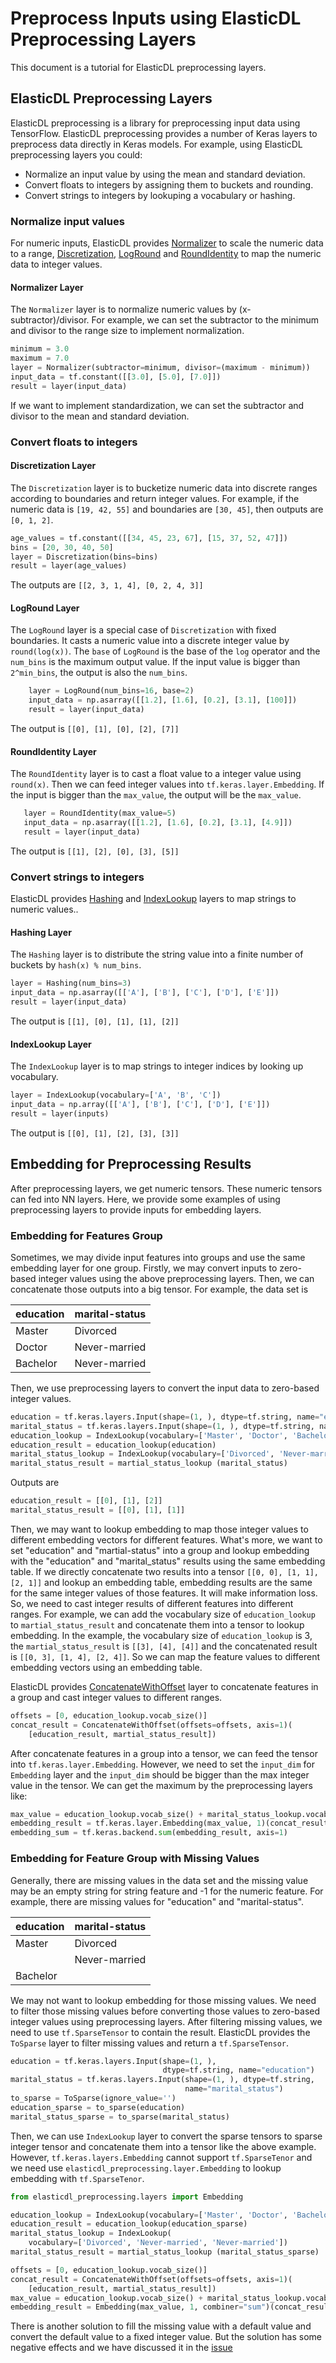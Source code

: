 # Preprocess Inputs using ElasticDL Preprocessing Layers

This document is a tutorial for ElasticDL preprocessing layers.

## ElasticDL Preprocessing Layers

ElasticDL preprocessing is a library for preprocessing input data using
TensorFlow. ElasticDL preprocessing provides a number of Keras layers to
preprocess data directly in Keras models.
For example, using ElasticDL preprocessing layers you could:

* Normalize an input value by using the mean and standard deviation.
* Convert floats to integers by assigning them to buckets and rounding.
* Convert strings to integers by lookuping a vocabulary or hashing.

### Normalize input values

For numeric inputs, ElasticDL provides [Normalizer](#normalizer-layer) to scale
the numeric data to a range, [Discretization](#discretization-layer),
[LogRound](#loground-layer) and [RoundIdentity](#roundidentity-layer) to map
the numeric data to integer values.

#### Normalizer Layer

The `Normalizer` layer is to normalize numeric values by
(x-subtractor)/divisor. For example, we can set the subtractor to the minimum
and divisor to the range size to
implement normalization.

```python
minimum = 3.0
maximum = 7.0
layer = Normalizer(subtractor=minimum, divisor=(maximum - minimum))
input_data = tf.constant([[3.0], [5.0], [7.0]])
result = layer(input_data)
```

If we want to implement standardization, we can set the subtractor and divisor
to the mean and standard deviation.

### Convert floats to integers

#### Discretization Layer

The `Discretization` layer is to bucketize numeric data into discrete ranges
according to boundaries and return integer values. For example, if the numeric
data is `[19, 42, 55]` and boundaries are `[30, 45]`, then outputs are `[0, 1,
2]`.

```python
age_values = tf.constant([[34, 45, 23, 67], [15, 37, 52, 47]])
bins = [20, 30, 40, 50]
layer = Discretization(bins=bins)
result = layer(age_values)
```

The outputs are `[[2, 3, 1, 4], [0, 2, 4, 3]]`

#### LogRound Layer

The `LogRound` layer is a special case of `Discretization` with fixed
boundaries. It casts a numeric value into a discrete integer value by
`round(log(x))`.
The `base` of `LogRound` is the base of the `log` operator and the `num_bins`
is the maximum output value. If the input value is bigger than `2^min_bins`,
the output is also
the `num_bins`.

```python
    layer = LogRound(num_bins=16, base=2)
    input_data = np.asarray([[1.2], [1.6], [0.2], [3.1], [100]])
    result = layer(input_data)
```

The output is `[[0], [1], [0], [2], [7]]`

#### RoundIdentity Layer

The `RoundIdentity` layer is to cast a float value to a integer value using
`round(x)`. Then we can feed integer values into `tf.keras.layer.Embedding`. If
the input is bigger than
the `max_value`, the output will be the `max_value`.

 ```python
    layer = RoundIdentity(max_value=5)
    input_data = np.asarray([[1.2], [1.6], [0.2], [3.1], [4.9]])
    result = layer(input_data)
```

The output is `[[1], [2], [0], [3], [5]]`

### Convert strings to integers

ElasticDL provides [Hashing](#hashing-layer) and
[IndexLookup](#indexlookup-layer) layers to map strings to numeric values..

#### Hashing Layer

The `Hashing` layer is to distribute the string value into a finite number of
buckets by `hash(x) % num_bins`.

```python
layer = Hashing(num_bins=3)
input_data = np.asarray([['A'], ['B'], ['C'], ['D'], ['E']])
result = layer(input_data)
```

The output is `[[1], [0], [1], [1], [2]]`

#### IndexLookup Layer

The `IndexLookup` layer is to map strings to integer indices by looking up
vocabulary.

```python
layer = IndexLookup(vocabulary=['A', 'B', 'C'])
input_data = np.array([['A'], ['B'], ['C'], ['D'], ['E']])
result = layer(inputs)
```

The output is `[[0], [1], [2], [3], [3]]`

## Embedding for Preprocessing Results

After preprocessing layers, we get numeric tensors. These numeric tensors can
fed into NN layers. Here, we provide some examples of using preprocessing
layers to provide inputs for embedding layers.

### Embedding for Features Group

Sometimes, we may divide input features into groups and use the same embedding
layer for one group. Firstly, we may convert inputs to zero-based integer
values using the above
preprocessing layers. Then, we can concatenate those outputs into a big tensor.
For example, the data set is

| education | marital-status |
| --- | --- |
| Master | Divorced |
| Doctor | Never-married |
| Bachelor | Never-married |

Then, we use preprocessing layers to convert the input data to zero-based
integer values.

```python
education = tf.keras.layers.Input(shape=(1, ), dtype=tf.string, name="education")
marital_status = tf.keras.layers.Input(shape=(1, ), dtype=tf.string, name="marital_status")
education_lookup = IndexLookup(vocabulary=['Master', 'Doctor', 'Bachelor'])
education_result = education_lookup(education)
marital_status_lookup = IndexLookup(vocabulary=['Divorced', 'Never-married', 'Never-married'])
marital_status_result = martial_status_lookup (marital_status)
```

Outputs are

```python
education_result = [[0], [1], [2]]
marital_status_result = [[0], [1], [1]]
```

Then, we may want to lookup embedding to map those integer values to different
embedding vectors for different features. What's more, we want to set
"education" and "martial-status" into a group and lookup embedding with the
"education" and "marital_status" results using the same embedding table. If we
directly
concatenate two results into a tensor `[[0, 0], [1, 1], [2, 1]]` and lookup an
embedding table, embedding results are the same for the same integer values of
those features.
It will make information loss. So, we need to cast integer results of different
features into different ranges.
For example, we can add the vocabulary size of `education_lookup` to
`martial_status_result` and concatenate them into a tensor to lookup embedding.
In the example, the vocabulary size of `education_lookup` is 3,
the `martial_status_result` is `[[3], [4], [4]]` and the concatenated result is
`[[0, 3], [1, 4], [2, 4]]`. So we can map the feature values to different
embedding vectors using an embedding table.

ElasticDL provides
[ConcatenateWithOffset](https://github.com/sql-machine-learning/elasticdl/blob/develop/elasticdl_preprocessing/layers/concatenate_with_offset.py)
layer to concatenate features in a group and cast integer values to different
ranges.

```python
offsets = [0, education_lookup.vocab_size()]
concat_result = ConcatenateWithOffset(offsets=offsets, axis=1)(
    [education_result, martial_status_result])
```

After concatenate features in a group into a tensor, we can feed the tensor
into `tf.keras.layer.Embedding`. However, we need to set the `input_dim` for
`Embedding` layer and the `input_dim`
should be bigger than the max integer value in the tensor. We can get the
maximum by the preprocessing layers like:

```python
max_value = education_lookup.vocab_size() + marital_status_lookup.vocab_size()
embedding_result = tf.keras.layer.Embedding(max_value, 1)(concat_result)
embedding_sum = tf.keras.backend.sum(embedding_result, axis=1)
```

### Embedding for Feature Group with Missing Values

Generally, there are missing values in the data set and the missing value may
be an empty string for string feature and -1 for the numeric feature. For
example, there are
missing values for "education" and "marital-status".

| education | marital-status |
| --- | --- |
| Master | Divorced |
|  | Never-married |
| Bachelor |  |

We may not want to lookup embedding for those missing values. We need to filter
those missing values before converting those values to zero-based
integer values using preprocessing layers. After filtering missing values, we
need to use `tf.SparseTensor` to contain the result. ElasticDL provides the
`ToSparse` layer to filter
missing values and return a `tf.SparseTensor`.

```python
education = tf.keras.layers.Input(shape=(1, ),
                                  dtype=tf.string, name="education")
marital_status = tf.keras.layers.Input(shape=(1, ), dtype=tf.string,
                                       name="marital_status")
to_sparse = ToSparse(ignore_value='')
education_sparse = to_sparse(education)
marital_status_sparse = to_sparse(marital_status)
```

Then, we can use `IndexLookup` layer to convert the sparse tensors to sparse
integer tensor and concatenate them into a tensor like the above example.
However, `tf.keras.layers.Embedding`
cannot support `tf.SparseTenor` and we need use
`elasticdl_preprocessing.layer.Embedding` to lookup embedding with
`tf.SparseTenor`.

```python
from elasticdl_preprocessing.layers import Embedding

education_lookup = IndexLookup(vocabulary=['Master', 'Doctor', 'Bachelor'])
education_result = education_lookup(education_sparse)
marital_status_lookup = IndexLookup(
    vocabulary=['Divorced', 'Never-married', 'Never-married'])
marital_status_result = martial_status_lookup (marital_status_sparse)

offsets = [0, education_lookup.vocab_size()]
concat_result = ConcatenateWithOffset(offsets=offsets, axis=1)(
    [education_result, martial_status_result])
max_value = education_lookup.vocab_size() + marital_status_lookup.vocab_size()
embedding_result = Embedding(max_value, 1, combiner="sum")(concat_result)
```

There is another solution to fill the missing value with a default value and
convert the default value to a fixed integer value. But the solution has some
negative effects and we
have discussed it in the
[issue](https://github.com/sql-machine-learning/elasticdl/issues/1844)
